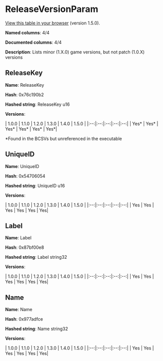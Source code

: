 # ReleaseVersionParam
[View this table in your browser](ReleaseVersionParam-value.md) (version 1.5.0).

**Named columns**: 4/4

**Documented columns**: 4/4

**Description**: Lists minor (1.X.0) game versions, but not patch (1.0.X) versions
## ReleaseKey

**Name**: ReleaseKey

**Hash**: 0x76c190b2

**Hashed string**: ReleaseKey u16

**Versions**: 

 | 1.0.0 | 1.1.0 | 1.2.0 | 1.3.0 | 1.4.0 | 1.5.0 |
|:--:|:--:|:--:|:--:|:--:|
| Yes* | Yes* | Yes* | Yes* | Yes* | Yes*| 

*Found in the BCSVs but unreferenced in the executable

## UniqueID

**Name**: UniqueID

**Hash**: 0x54706054

**Hashed string**: UniqueID u16

**Versions**: 

 | 1.0.0 | 1.1.0 | 1.2.0 | 1.3.0 | 1.4.0 | 1.5.0 |
|:--:|:--:|:--:|:--:|:--:|
| Yes | Yes | Yes | Yes | Yes | Yes| 


## Label

**Name**: Label

**Hash**: 0x87bf00e8

**Hashed string**: Label string32

**Versions**: 

 | 1.0.0 | 1.1.0 | 1.2.0 | 1.3.0 | 1.4.0 | 1.5.0 |
|:--:|:--:|:--:|:--:|:--:|
| Yes | Yes | Yes | Yes | Yes | Yes| 


## Name

**Name**: Name

**Hash**: 0x977adfce

**Hashed string**: Name string32

**Versions**: 

 | 1.0.0 | 1.1.0 | 1.2.0 | 1.3.0 | 1.4.0 | 1.5.0 |
|:--:|:--:|:--:|:--:|:--:|
| Yes | Yes | Yes | Yes | Yes | Yes| 


